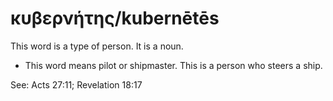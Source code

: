 # κυβερνήτης/kubernētēs
This word is a type of person. It is a noun.
* This word means pilot or shipmaster. This is a person who steers a ship.

See: Acts 27:11; Revelation 18:17

